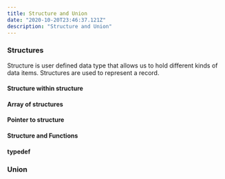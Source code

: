 ```yaml
---
title: Structure and Union
date: "2020-10-20T23:46:37.121Z"
description: "Structure and Union"
---
```


### Structures

Structure is user defined data type that allows us to hold different kinds of data items.
Structures are used to represent a record.

#### Structure within structure

#### Array of structures

#### Pointer to structure

#### Structure and Functions

#### typedef

### Union

